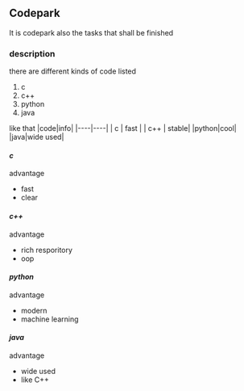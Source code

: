 ## **Codepark**
It is codepark also the tasks that shall be finished

### description
there are different kinds of code listed
1. c
2. c++
3. python
4. java

like that
|code|info|
|----|----|
| c  | fast |
| c++ | stable|
|python|cool|
|java|wide used|

#### _c_
advantage
- fast
- clear

#### _c++_
advantage
- rich resporitory
- oop

#### _python_
advantage
- modern
- machine learning

#### _java_
advantage
- wide used
- like C++
